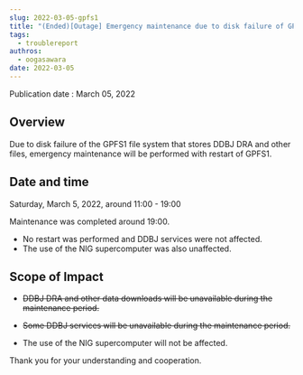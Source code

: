 ```yaml
---
slug: 2022-03-05-gpfs1
title: "(Ended)[Outage] Emergency maintenance due to disk failure of GPFS1 on Saturday, March 5, 2022"
tags:
  - troublereport
authros:
  - oogasawara
date: 2022-03-05
---
```


Publication date : March 05, 2022

## Overview

Due to disk failure of the GPFS1 file system that stores DDBJ DRA and other files, emergency maintenance will be performed with restart of GPFS1.


## Date and time

Saturday, March 5, 2022, around 11:00 - 19:00

Maintenance was completed around 19:00.
- No restart was performed and DDBJ services were not affected.
- The use of the NIG supercomputer  was also unaffected.

## Scope of Impact

- <del>DDBJ DRA and other data downloads will be unavailable during the maintenance period.</del>
- <del>Some DDBJ services will be unavailable during the maintenance period.</del>

- The use of the NIG supercomputer will not be affected.


Thank you for your understanding and cooperation.


